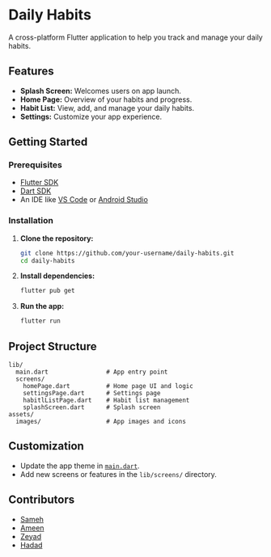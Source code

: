 # Daily Habits

A cross-platform Flutter application to help you track and manage your daily habits.

## Features

- **Splash Screen:** Welcomes users on app launch.
- **Home Page:** Overview of your habits and progress.
- **Habit List:** View, add, and manage your daily habits.
- **Settings:** Customize your app experience.

## Getting Started

### Prerequisites

- [Flutter SDK](https://docs.flutter.dev/get-started/install)
- [Dart SDK](https://dart.dev/get-dart)
- An IDE like [VS Code](https://code.visualstudio.com/) or [Android Studio](https://developer.android.com/studio)

### Installation

1. **Clone the repository:**
   ```sh
   git clone https://github.com/your-username/daily-habits.git
   cd daily-habits
   ```

2. **Install dependencies:**
   ```sh
   flutter pub get
   ```

3. **Run the app:**
   ```sh
   flutter run
   ```

## Project Structure

```
lib/
  main.dart                # App entry point
  screens/
    homePage.dart          # Home page UI and logic
    settingsPage.dart      # Settings page
    habitlListPage.dart    # Habit list management
    splashScreen.dart      # Splash screen
assets/
  images/                  # App images and icons
```

## Customization

- Update the app theme in [`main.dart`](lib/main.dart).
- Add new screens or features in the `lib/screens/` directory.

## Contributors
- [Sameh](https://github.com/sameh625)
- [Ameen](https://github.com/Ameensakr)
- [Zeyad](https://github.com/Znno)
- [Hadad](https://github.com/I-Elhadad)
